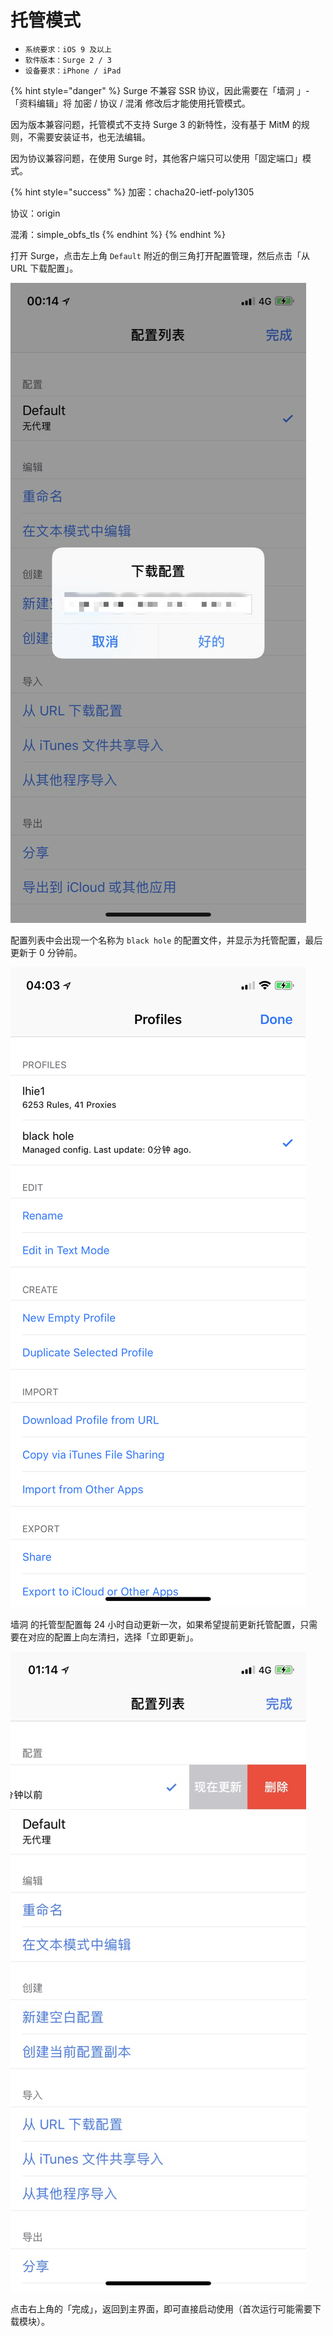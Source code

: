 # 托管模式

* `系统要求：iOS 9 及以上`
* `软件版本：Surge 2 / 3`
* `设备要求：iPhone / iPad`



{% hint style="danger" %}
Surge 不兼容 SSR 协议，因此需要在「墙洞 」- 「资料编辑」将 加密 / 协议 / 混淆 修改后才能使用托管模式。

因为版本兼容问题，托管模式不支持 Surge 3 的新特性，没有基于 MitM 的规则，不需要安装证书，也无法编辑。

因为协议兼容问题，在使用 Surge 时，其他客户端只可以使用「固定端口」模式。

{% hint style="success" %}
加密：chacha20-ietf-poly1305

协议：origin

混淆：simple\_obfs\_tls
{% endhint %}
{% endhint %}



打开 Surge，点击左上角 `Default` 附近的倒三角打开配置管理，然后点击「从 URL 下载配置」。

![](../../../../.gitbook/assets/odj2v.jpg)

配置列表中会出现一个名称为 `black hole` 的配置文件，并显示为托管配置，最后更新于 0 分钟前。

![](../../../../.gitbook/assets/img_2b2eb71fd002-1.jpeg)

墙洞 的托管型配置每 24 小时自动更新一次，如果希望提前更新托管配置，只需要在对应的配置上向左清扫，选择「立即更新」。

![](../../../../.gitbook/assets/image%20%286%29.png)

点击右上角的「完成」，返回到主界面，即可直接启动使用（首次运行可能需要下载模块）。

